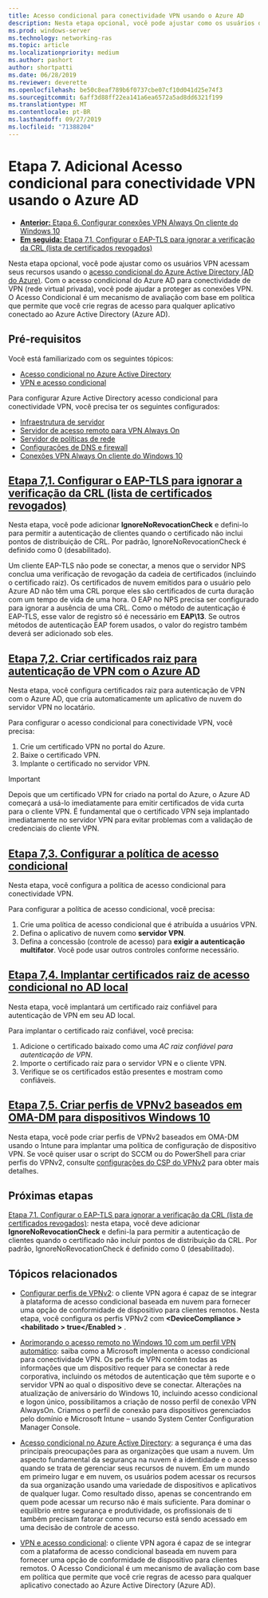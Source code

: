 ```yaml
---
title: Acesso condicional para conectividade VPN usando o Azure AD
description: Nesta etapa opcional, você pode ajustar como os usuários de VPN autorizados acessam seus recursos usando o acesso condicional do Azure Active Directory (Azure AD).
ms.prod: windows-server
ms.technology: networking-ras
ms.topic: article
ms.localizationpriority: medium
ms.author: pashort
author: shortpatti
ms.date: 06/28/2019
ms.reviewer: deverette
ms.openlocfilehash: be50c8eaf789b6f0737cbe07cf10d041d25e74f3
ms.sourcegitcommit: 6aff3d88ff22ea141a6ea6572a5ad8dd6321f199
ms.translationtype: MT
ms.contentlocale: pt-BR
ms.lasthandoff: 09/27/2019
ms.locfileid: "71388204"
---
```

# <a name="step-7-optional-conditional-access-for-vpn-connectivity-using-azure-ad"></a>Etapa 7. Adicional Acesso condicional para conectividade VPN usando o Azure AD

- [**Anterior:** Etapa 6. Configurar conexões VPN Always On cliente do Windows 10](always-on-vpn/deploy/vpn-deploy-client-vpn-connections.md)
- [**Em seguida:** Etapa 7,1. Configurar o EAP-TLS para ignorar a verificação da CRL (lista de certificados revogados)](vpn-config-eap-tls-to-ignore-crl-checking.md)

Nesta etapa opcional, você pode ajustar como os usuários VPN acessam seus recursos usando o [acesso condicional do Azure Active Directory (AD do Azure)](https://docs.microsoft.com/azure/active-directory/active-directory-conditional-access-azure-portal). Com o acesso condicional do Azure AD para conectividade de VPN (rede virtual privada), você pode ajudar a proteger as conexões VPN. O Acesso Condicional é um mecanismo de avaliação com base em política que permite que você crie regras de acesso para qualquer aplicativo conectado ao Azure Active Directory (Azure AD).

## <a name="prerequisites"></a>Pré-requisitos

Você está familiarizado com os seguintes tópicos:

- [Acesso condicional no Azure Active Directory](https://docs.microsoft.com/azure/active-directory/active-directory-conditional-access-azure-portal)
- [VPN e acesso condicional](https://docs.microsoft.com/windows/access-protection/vpn/vpn-conditional-access)

Para configurar Azure Active Directory acesso condicional para conectividade VPN, você precisa ter os seguintes configurados:

- [Infraestrutura de servidor](always-on-vpn/deploy/vpn-deploy-server-infrastructure.md)
- [Servidor de acesso remoto para VPN Always On](always-on-vpn/deploy/vpn-deploy-ras.md)
- [Servidor de políticas de rede](always-on-vpn/deploy/vpn-deploy-nps.md)
- [Configurações de DNS e firewall](always-on-vpn/deploy/vpn-deploy-dns-firewall.md)
- [Conexões VPN Always On cliente do Windows 10](always-on-vpn/deploy/vpn-deploy-client-vpn-connections.md)

## <a name="step-71-configure-eap-tls-to-ignore-certificate-revocation-list-crl-checkingvpn-config-eap-tls-to-ignore-crl-checkingmd"></a>[Etapa 7,1. Configurar o EAP-TLS para ignorar a verificação da CRL (lista de certificados revogados)](vpn-config-eap-tls-to-ignore-crl-checking.md)

Nesta etapa, você pode adicionar **IgnoreNoRevocationCheck** e defini-lo para permitir a autenticação de clientes quando o certificado não inclui pontos de distribuição de CRL. Por padrão, IgnoreNoRevocationCheck é definido como 0 (desabilitado).

Um cliente EAP-TLS não pode se conectar, a menos que o servidor NPS conclua uma verificação de revogação da cadeia de certificados (incluindo o certificado raiz). Os certificados de nuvem emitidos para o usuário pelo Azure AD não têm uma CRL porque eles são certificados de curta duração com um tempo de vida de uma hora. O EAP no NPS precisa ser configurado para ignorar a ausência de uma CRL. Como o método de autenticação é EAP-TLS, esse valor de registro só é necessário em **EAP\13**. Se outros métodos de autenticação EAP forem usados, o valor do registro também deverá ser adicionado sob eles.

## <a name="step-72-create-root-certificates-for-vpn-authentication-with-azure-advpn-create-root-cert-for-vpn-auth-azure-admd"></a>[Etapa 7,2. Criar certificados raiz para autenticação de VPN com o Azure AD](vpn-create-root-cert-for-vpn-auth-azure-ad.md)

Nesta etapa, você configura certificados raiz para autenticação de VPN com o Azure AD, que cria automaticamente um aplicativo de nuvem do servidor VPN no locatário.  

Para configurar o acesso condicional para conectividade VPN, você precisa:

1. Crie um certificado VPN no portal do Azure.
2. Baixe o certificado VPN.
3. Implante o certificado no servidor VPN.

> [!IMPORTANT]
> Depois que um certificado VPN for criado na portal do Azure, o Azure AD começará a usá-lo imediatamente para emitir certificados de vida curta para o cliente VPN. É fundamental que o certificado VPN seja implantado imediatamente no servidor VPN para evitar problemas com a validação de credenciais do cliente VPN.

## <a name="step-73-configure-the-conditional-access-policyvpn-config-conditional-access-policymd"></a>[Etapa 7,3. Configurar a política de acesso condicional](vpn-config-conditional-access-policy.md)

Nesta etapa, você configura a política de acesso condicional para conectividade VPN.

Para configurar a política de acesso condicional, você precisa:

1. Crie uma política de acesso condicional que é atribuída a usuários VPN.
2. Defina o aplicativo de nuvem como **servidor VPN**.
3. Defina a concessão (controle de acesso) para **exigir a autenticação multifator**.  Você pode usar outros controles conforme necessário.

## <a name="step-74-deploy-conditional-access-root-certificates-to-on-premises-advpn-deploy-cond-access-root-cert-to-on-premise-admd"></a>[Etapa 7,4. Implantar certificados raiz de acesso condicional no AD local](vpn-deploy-cond-access-root-cert-to-on-premise-ad.md)

Nesta etapa, você implantará um certificado raiz confiável para autenticação de VPN em seu AD local.

Para implantar o certificado raiz confiável, você precisa:

1. Adicione o certificado baixado como uma *AC raiz confiável para autenticação de VPN*.
2. Importe o certificado raiz para o servidor VPN e o cliente VPN.
3. Verifique se os certificados estão presentes e mostram como confiáveis.

## <a name="step-75-create-oma-dm-based-vpnv2-profiles-to-windows-10-devicesvpn-create-oma-dm-based-vpnv2-profilesmd"></a>[Etapa 7,5. Criar perfis de VPNv2 baseados em OMA-DM para dispositivos Windows 10](vpn-create-oma-dm-based-vpnv2-profiles.md)

Nesta etapa, você pode criar perfis de VPNv2 baseados em OMA-DM usando o Intune para implantar uma política de configuração de dispositivo VPN. Se você quiser usar o script do SCCM ou do PowerShell para criar perfis do VPNv2, consulte [configurações do CSP do VPNv2](https://docs.microsoft.com/windows/client-management/mdm/vpnv2-csp) para obter mais detalhes.

## <a name="next-steps"></a>Próximas etapas

[Etapa 7,1. Configurar o EAP-TLS para ignorar a verificação da CRL (lista de certificados revogados)](vpn-config-eap-tls-to-ignore-crl-checking.md): nesta etapa, você deve adicionar **IgnoreNoRevocationCheck** e defini-la para permitir a autenticação de clientes quando o certificado não incluir pontos de distribuição da CRL. Por padrão, IgnoreNoRevocationCheck é definido como 0 (desabilitado).

## <a name="related-topics"></a>Tópicos relacionados

- [Configurar perfis de VPNv2](https://docs.microsoft.com/windows/access-protection/vpn/vpn-conditional-access): o cliente VPN agora é capaz de se integrar à plataforma de acesso condicional baseada em nuvem para fornecer uma opção de conformidade de dispositivo para clientes remotos. Nesta etapa, você configura os perfis VPNv2 com **\<DeviceCompliance > \<habilitado > true\</Enabled >** .

- [Aprimorando o acesso remoto no Windows 10 com um perfil VPN automático](https://www.microsoft.com/itshowcase/Article/Content/894/Enhancing-remote-access-in-Windows-10-with-an-automatic-VPN-profile): saiba como a Microsoft implementa o acesso condicional para conectividade VPN. Os perfis de VPN contêm todas as informações que um dispositivo requer para se conectar à rede corporativa, incluindo os métodos de autenticação que têm suporte e o servidor VPN ao qual o dispositivo deve se conectar. Alterações na atualização de aniversário do Windows 10, incluindo acesso condicional e logon único, possibilitamos a criação de nosso perfil de conexão VPN AlwaysOn. Criamos o perfil de conexão para dispositivos gerenciados pelo domínio e Microsoft Intune – usando System Center Configuration Manager Console.

- [Acesso condicional no Azure Active Directory](https://docs.microsoft.com/azure/active-directory/active-directory-conditional-access-azure-portal): a segurança é uma das principais preocupações para as organizações que usam a nuvem. Um aspecto fundamental da segurança na nuvem é a identidade e o acesso quando se trata de gerenciar seus recursos de nuvem. Em um mundo em primeiro lugar e em nuvem, os usuários podem acessar os recursos da sua organização usando uma variedade de dispositivos e aplicativos de qualquer lugar. Como resultado disso, apenas se concentrando em quem pode acessar um recurso não é mais suficiente. Para dominar o equilíbrio entre segurança e produtividade, os profissionais de ti também precisam fatorar como um recurso está sendo acessado em uma decisão de controle de acesso.

- [VPN e acesso condicional](https://docs.microsoft.com/windows/access-protection/vpn/vpn-conditional-access): o cliente VPN agora é capaz de se integrar com a plataforma de acesso condicional baseada em nuvem para fornecer uma opção de conformidade de dispositivo para clientes remotos. O Acesso Condicional é um mecanismo de avaliação com base em política que permite que você crie regras de acesso para qualquer aplicativo conectado ao Azure Active Directory (Azure AD).
